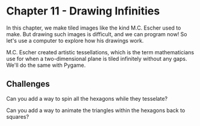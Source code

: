 # Chapter 11 - Drawing Infinities

In this chapter, we make tiled images like the kind M.C. Escher used to make. But drawing such images is difficult, and we can program now! So let's use a computer to explore how his drawings work.

M.C. Escher created artistic tessellations, which is the term mathematicians use for when a two-dimensional plane is tiled infinitely without any gaps. We'll do the same with Pygame.

## Challenges

Can you add a way to spin all the hexagons while they tesselate?

Can you add a way to animate the triangles within the hexagons back to squares?

